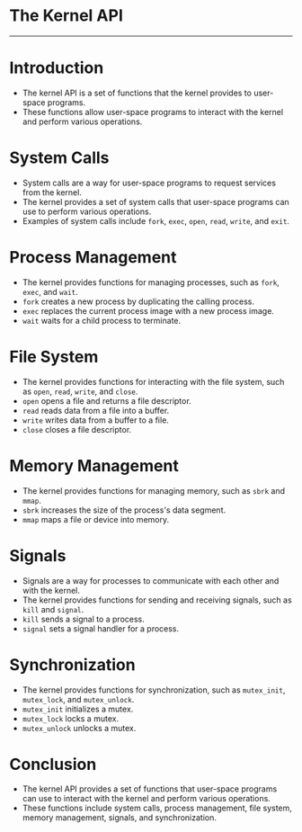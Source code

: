 # The Kernel API

---

# Introduction
- The kernel API is a set of functions that the kernel provides to user-space programs.
- These functions allow user-space programs to interact with the kernel and perform various operations.

# System Calls
- System calls are a way for user-space programs to request services from the kernel.
- The kernel provides a set of system calls that user-space programs can use to perform various operations.
- Examples of system calls include `fork`, `exec`, `open`, `read`, `write`, and `exit`.

# Process Management
- The kernel provides functions for managing processes, such as `fork`, `exec`, and `wait`.
- `fork` creates a new process by duplicating the calling process.
- `exec` replaces the current process image with a new process image.
- `wait` waits for a child process to terminate.

# File System
- The kernel provides functions for interacting with the file system, such as `open`, `read`, `write`, and `close`.
- `open` opens a file and returns a file descriptor.
- `read` reads data from a file into a buffer.
- `write` writes data from a buffer to a file.
- `close` closes a file descriptor.

# Memory Management
- The kernel provides functions for managing memory, such as `sbrk` and `mmap`.
- `sbrk` increases the size of the process's data segment.
- `mmap` maps a file or device into memory.

# Signals
- Signals are a way for processes to communicate with each other and with the kernel.
- The kernel provides functions for sending and receiving signals, such as `kill` and `signal`.
- `kill` sends a signal to a process.
- `signal` sets a signal handler for a process.

# Synchronization
- The kernel provides functions for synchronization, such as `mutex_init`, `mutex_lock`, and `mutex_unlock`.
- `mutex_init` initializes a mutex.
- `mutex_lock` locks a mutex.
- `mutex_unlock` unlocks a mutex.

# Conclusion
- The kernel API provides a set of functions that user-space programs can use to interact with the kernel and perform various operations.
- These functions include system calls, process management, file system, memory management, signals, and synchronization.